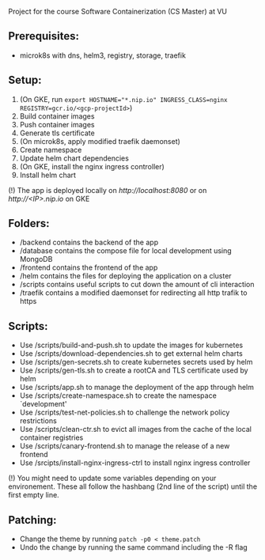 Project for the course Software Containerization (CS Master) at VU

## Prerequisites:
 - microk8s with dns, helm3, registry, storage, traefik

## Setup:
 1. (On GKE, run `export HOSTNAME="*.nip.io" INGRESS_CLASS=nginx REGISTRY=gcr.io/<gcp-projectId>`)
 2. Build container images
 3. Push container images
 4. Generate tls certificate
 5. (On microk8s, apply modified traefik daemonset)
 6. Create namespace
 7. Update helm chart dependencies
 8. (On GKE, install the nginx ingress controller)
 9. Install helm chart
 
 (!) The app is deployed locally on _http://<!-- prevent auto generated link -->localhost:8080_ or on _http://\<IP\>.nip.io_ on GKE 

## Folders:
 - /backend contains the backend of the app
 - /database contains the compose file for local development using MongoDB
 - /frontend contains the frontend of the app
 - /helm contains the files for deploying the application on a cluster
 - /scripts contains useful scripts to cut down the amount of cli interaction
 - /traefik contains a modified daemonset for redirecting all http trafik to https

## Scripts:
 - Use /scripts/build-and-push.sh to update the images for kubernetes
 - Use /scripts/download-dependencies.sh to get external helm charts
 - Use /scripts/gen-secrets.sh to create kubernetes secrets used by helm
 - Use /scripts/gen-tls.sh to create a rootCA and TLS certificate used by helm
 - Use /scripts/app.sh to manage the deployment of the app through helm
 - Use /scripts/create-namespace.sh to create the namespace `development'
 - Use /scripts/test-net-policies.sh to challenge the network policy restrictions
 - Use /scripts/clean-ctr.sh to evict all images from the cache of the local container registries
 - Use /scripts/canary-frontend.sh to manage the release of a new frontend
 - Use /srcipts/install-nginx-ingress-ctrl to install nginx ingress controller

 (!) You might need to update some variables depending on your environement.
     These all follow the hashbang (2nd line of the script) until the first empty line.

## Patching:
 - Change the theme by running `patch -p0 < theme.patch`
 - Undo the change by running the same command including the -R flag
